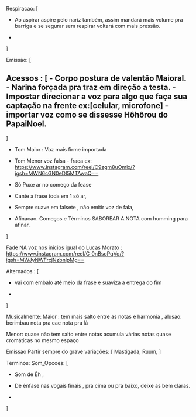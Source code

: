 Respiracao: [
- Ao aspirar aspire pelo nariz também,  assim mandará mais volume pra barriga e se segurar sem respirar voltará com mais pressão.

-

]


Emissão: [

  Acessos : [
    - Corpo postura de valentão Maioral.
    - Narina forçada pra traz em direção a testa.
    - Impostar direcionar a voz para algo que faça sua captação na frente ex:[celular, microfone]
    - importar voz como se dissesse Hôhôrou do PapaiNoel.
  -
]

- Tom Maior : Voz mais firme importada
- Tom Menor voz falsa - fraca ex: https://www.instagram.com/reel/C9zgm8uOmix/?igsh=MWN6cGN0eDI5MTAwaQ==

- Só Puxe ar no começo da fease
- Cante a frase toda em 1 só ar,

- Sempre suave em falsete , não emitir voz de fala,

- Afinacao. Começos e Términos SABOREAR A NOTA com humming para afinar.

]

Fade NA voz nos inicios igual do Lucas Morato : https://www.instagram.com/reel/C_0nBsoPqVo/?igsh=MWJyNWFrcjNzbnlpMg==

Alternados : [
- vai com embalo até meio da frase e suaviza a entrega do fim

- 

]

Musicalmente:
Maior : tem mais salto entre as notas e harmonia , alusao: berimbau nota pra cae nota pra lá

Menor: quase não tem salto entre notas acumula várias notas quase cromáticas no mesmo espaço

Emissao
Partir sempre do grave
  variações: [ Mastigada, Ruum, ]


Términos:
  Som_Opcoes: [
- Som de Êh ,

- Dê ênfase nas vogais finais , pra cima ou pra baixo, deixe as bem claras.
-
]

